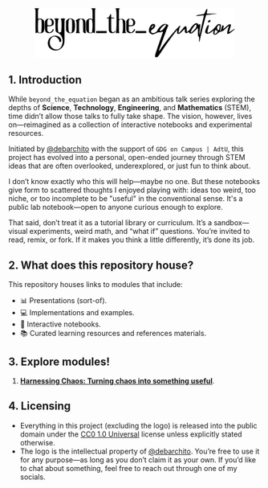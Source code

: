 <div align="center">
  <img src="assets/logo_black.svg" alt="Beyond the Equation Logo" width="400">
</div>

## 1. Introduction

While `beyond_the_equation` began as an ambitious talk series exploring the
depths of **Science**, **Technology**, **Engineering**, and **Mathematics**
(STEM), time didn’t allow those talks to fully take shape. The vision, however,
lives on—reimagined as a collection of interactive notebooks and experimental
resources.

Initiated by [@debarchito](https://github.com/debarchito) with the support of
`GDG on Campus | AdtU`, this project has evolved into a personal, open-ended
journey through STEM ideas that are often overlooked, underexplored, or just fun
to think about.

I don’t know exactly who this will help—maybe no one. But these notebooks give
form to scattered thoughts I enjoyed playing with: ideas too weird, too niche,
or too incomplete to be "useful" in the conventional sense. It's a public lab
notebook—open to anyone curious enough to explore.

That said, don’t treat it as a tutorial library or curriculum. It’s a
sandbox—visual experiments, weird math, and “what if” questions. You’re invited
to read, remix, or fork. If it makes you think a little differently, it’s done
its job.

## 2. What does this repository house?

This repository houses links to modules that include:

- 📊 Presentations (sort-of).
- 💻 Implementations and examples.
- 📓 Interactive notebooks.
- 📚 Curated learning resources and references materials.

## 3. Explore modules!

1. [**Harnessing Chaos: Turning chaos into something useful**](https://github.com/beyond-the-equation/1_harnessing_chaos).

## 4. Licensing

- Everything in this project (excluding the logo) is released into the public
  domain under the [CC0 1.0 Universal](/LICENSE) license unless explicitly
  stated otherwise.
- The logo is the intellectual property of
  [@debarchito](https://github.com/debarchito). You’re free to use it for any
  purpose—as long as you don’t claim it as your own. If you’d like to chat about
  something, feel free to reach out through one of my socials.
